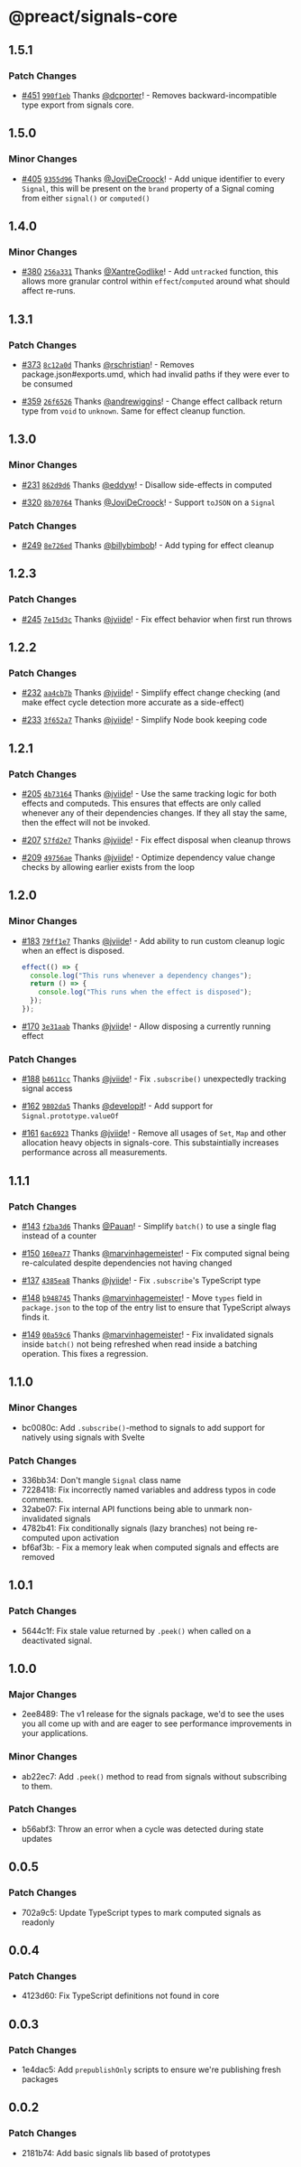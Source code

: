 # @preact/signals-core

## 1.5.1

### Patch Changes

- [#451](https://github.com/preactjs/signals/pull/451) [`990f1eb`](https://github.com/preactjs/signals/commit/990f1eb36fa4ab5e30029f79ceeccf709137d14d) Thanks [@dcporter](https://github.com/dcporter)! - Removes backward-incompatible type export from signals core.

## 1.5.0

### Minor Changes

- [#405](https://github.com/preactjs/signals/pull/405) [`9355d96`](https://github.com/preactjs/signals/commit/9355d962b0d21b409b1661abcead799886e3cdb3) Thanks [@JoviDeCroock](https://github.com/JoviDeCroock)! - Add unique identifier to every `Signal`, this will be present on the `brand` property of a Signal coming from either `signal()` or `computed()`

## 1.4.0

### Minor Changes

- [#380](https://github.com/preactjs/signals/pull/380) [`256a331`](https://github.com/preactjs/signals/commit/256a331b5335e54f7e918b3f1068fb9d92d1c613) Thanks [@XantreGodlike](https://github.com/XantreGodlike)! - Add `untracked` function, this allows more granular control within `effect`/`computed` around what should affect re-runs.

## 1.3.1

### Patch Changes

- [#373](https://github.com/preactjs/signals/pull/373) [`8c12a0d`](https://github.com/preactjs/signals/commit/8c12a0df74f00e9cab04e999fc443889b3528c04) Thanks [@rschristian](https://github.com/rschristian)! - Removes package.json#exports.umd, which had invalid paths if they were ever to be consumed

* [#359](https://github.com/preactjs/signals/pull/359) [`26f6526`](https://github.com/preactjs/signals/commit/26f6526875ef0968621c4113594ac95b93de5163) Thanks [@andrewiggins](https://github.com/andrewiggins)! - Change effect callback return type from `void` to `unknown`. Same for effect cleanup function.

## 1.3.0

### Minor Changes

- [#231](https://github.com/preactjs/signals/pull/231) [`862d9d6`](https://github.com/preactjs/signals/commit/862d9d6538b94e0a110213e98f2a0cabb14b8ad8) Thanks [@eddyw](https://github.com/eddyw)! - Disallow side-effects in computed

* [#320](https://github.com/preactjs/signals/pull/320) [`8b70764`](https://github.com/preactjs/signals/commit/8b7076436ce6d912f17d57da8ecd1bdfca852183) Thanks [@JoviDeCroock](https://github.com/JoviDeCroock)! - Support `toJSON` on a `Signal`

### Patch Changes

- [#249](https://github.com/preactjs/signals/pull/249) [`8e726ed`](https://github.com/preactjs/signals/commit/8e726ed1df6c90b85a93484f275baa7f013c799a) Thanks [@billybimbob](https://github.com/billybimbob)! - Add typing for effect cleanup

## 1.2.3

### Patch Changes

- [#245](https://github.com/preactjs/signals/pull/245) [`7e15d3c`](https://github.com/preactjs/signals/commit/7e15d3cf5f5e66258105e6f27cd7838b52fbbf9f) Thanks [@jviide](https://github.com/jviide)! - Fix effect behavior when first run throws

## 1.2.2

### Patch Changes

- [#232](https://github.com/preactjs/signals/pull/232) [`aa4cb7b`](https://github.com/preactjs/signals/commit/aa4cb7bfad744e78952cacc37af5bd4a713f0d3f) Thanks [@jviide](https://github.com/jviide)! - Simplify effect change checking (and make effect cycle detection more accurate as a side-effect)

* [#233](https://github.com/preactjs/signals/pull/233) [`3f652a7`](https://github.com/preactjs/signals/commit/3f652a77d2a125a02a0cfc29fe661c81beeda16d) Thanks [@jviide](https://github.com/jviide)! - Simplify Node book keeping code

## 1.2.1

### Patch Changes

- [#205](https://github.com/preactjs/signals/pull/205) [`4b73164`](https://github.com/preactjs/signals/commit/4b7316497aee03413f91e9f714cdcf9f553e39d9) Thanks [@jviide](https://github.com/jviide)! - Use the same tracking logic for both effects and computeds. This ensures that effects are only called whenever any of their dependencies changes. If they all stay the same, then the effect will not be invoked.

* [#207](https://github.com/preactjs/signals/pull/207) [`57fd2e7`](https://github.com/preactjs/signals/commit/57fd2e723528a36cc5d4ebf09ba34178aa84c879) Thanks [@jviide](https://github.com/jviide)! - Fix effect disposal when cleanup throws

- [#209](https://github.com/preactjs/signals/pull/209) [`49756ae`](https://github.com/preactjs/signals/commit/49756aef28fe12c6ae6b801224bf5ae608ddf562) Thanks [@jviide](https://github.com/jviide)! - Optimize dependency value change checks by allowing earlier exists from the loop

## 1.2.0

### Minor Changes

- [#183](https://github.com/preactjs/signals/pull/183) [`79ff1e7`](https://github.com/preactjs/signals/commit/79ff1e794dde9952db2d6d43b22cebfb2accc770) Thanks [@jviide](https://github.com/jviide)! - Add ability to run custom cleanup logic when an effect is disposed.

  ```js
  effect(() => {
    console.log("This runs whenever a dependency changes");
    return () => {
      console.log("This runs when the effect is disposed");
    });
  });
  ```

* [#170](https://github.com/preactjs/signals/pull/170) [`3e31aab`](https://github.com/preactjs/signals/commit/3e31aabb812ddb0f7451deba38267f8384eff9d1) Thanks [@jviide](https://github.com/jviide)! - Allow disposing a currently running effect

### Patch Changes

- [#188](https://github.com/preactjs/signals/pull/188) [`b4611cc`](https://github.com/preactjs/signals/commit/b4611cc9dee0ae09f4b378ba293c3203edc32be4) Thanks [@jviide](https://github.com/jviide)! - Fix `.subscribe()` unexpectedly tracking signal access

* [#162](https://github.com/preactjs/signals/pull/162) [`9802da5`](https://github.com/preactjs/signals/commit/9802da5274bb45c3cc28dda961b9b2d18535729a) Thanks [@developit](https://github.com/developit)! - Add support for `Signal.prototype.valueOf`

- [#161](https://github.com/preactjs/signals/pull/161) [`6ac6923`](https://github.com/preactjs/signals/commit/6ac6923e5294f8a31ee1a009550b9891c3996cb4) Thanks [@jviide](https://github.com/jviide)! - Remove all usages of `Set`, `Map` and other allocation heavy objects in signals-core. This substaintially increases performance across all measurements.

## 1.1.1

### Patch Changes

- [#143](https://github.com/preactjs/signals/pull/143) [`f2ba3d6`](https://github.com/preactjs/signals/commit/f2ba3d657bf8169c6ba1d47c0827aa18cfe1c947) Thanks [@Pauan](https://github.com/Pauan)! - Simplify `batch()` to use a single flag instead of a counter

* [#150](https://github.com/preactjs/signals/pull/150) [`160ea77`](https://github.com/preactjs/signals/commit/160ea7791f3adb55c562f5990e0b4848d8491a38) Thanks [@marvinhagemeister](https://github.com/marvinhagemeister)! - Fix computed signal being re-calculated despite dependencies not having changed

- [#137](https://github.com/preactjs/signals/pull/137) [`4385ea8`](https://github.com/preactjs/signals/commit/4385ea8c8358a154d8b789685bb061658ce1153f) Thanks [@jviide](https://github.com/jviide)! - Fix `.subscribe`'s TypeScript type

* [#148](https://github.com/preactjs/signals/pull/148) [`b948745`](https://github.com/preactjs/signals/commit/b948745de7b5b60a20ce3bdc5ee72d47d47f38ec) Thanks [@marvinhagemeister](https://github.com/marvinhagemeister)! - Move `types` field in `package.json` to the top of the entry list to ensure that TypeScript always finds it.

- [#149](https://github.com/preactjs/signals/pull/149) [`00a59c6`](https://github.com/preactjs/signals/commit/00a59c6475bd4542fb934474d82d1e242b2ac870) Thanks [@marvinhagemeister](https://github.com/marvinhagemeister)! - Fix invalidated signals inside `batch()` not being refreshed when read inside a batching operation. This fixes a regression.

## 1.1.0

### Minor Changes

- bc0080c: Add `.subscribe()`-method to signals to add support for natively using signals with Svelte

### Patch Changes

- 336bb34: Don't mangle `Signal` class name
- 7228418: Fix incorrectly named variables and address typos in code comments.
- 32abe07: Fix internal API functions being able to unmark non-invalidated signals
- 4782b41: Fix conditionally signals (lazy branches) not being re-computed upon activation
- bf6af3b: - Fix a memory leak when computed signals and effects are removed

## 1.0.1

### Patch Changes

- 5644c1f: Fix stale value returned by `.peek()` when called on a deactivated signal.

## 1.0.0

### Major Changes

- 2ee8489: The v1 release for the signals package, we'd to see the uses you all
  come up with and are eager to see performance improvements in your
  applications.

### Minor Changes

- ab22ec7: Add `.peek()` method to read from signals without subscribing to them.

### Patch Changes

- b56abf3: Throw an error when a cycle was detected during state updates

## 0.0.5

### Patch Changes

- 702a9c5: Update TypeScript types to mark computed signals as readonly

## 0.0.4

### Patch Changes

- 4123d60: Fix TypeScript definitions not found in core

## 0.0.3

### Patch Changes

- 1e4dac5: Add `prepublishOnly` scripts to ensure we're publishing fresh packages

## 0.0.2

### Patch Changes

- 2181b74: Add basic signals lib based of prototypes
